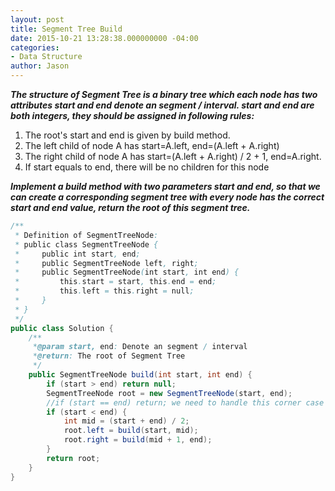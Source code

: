 ```yaml
---
layout: post
title: Segment Tree Build
date: 2015-10-21 13:28:38.000000000 -04:00
categories:
- Data Structure
author: Jason
---
```

<p><strong><em>The structure of Segment Tree is a binary tree which each node has two attributes start and end denote an segment / interval. start and end are both integers, they should be assigned in following rules:</em></strong></p>

<ol>
<li>The root's start and end is given by build method.</li>
<li>The left child of node A has start=A.left, end=(A.left + A.right)</li>
<li>The right child of node A has start=(A.left + A.right) / 2 + 1, end=A.right.</li>
<li>If start equals to end, there will be no children for this node</li>
</ol>
<p><strong><em>Implement a build method with two parameters start and end, so that we can create a corresponding segment tree with every node has the correct start and end value, return the root of this segment tree.</em></strong></p>

``` java
/**
 * Definition of SegmentTreeNode:
 * public class SegmentTreeNode {
 *     public int start, end;
 *     public SegmentTreeNode left, right;
 *     public SegmentTreeNode(int start, int end) {
 *         this.start = start, this.end = end;
 *         this.left = this.right = null;
 *     }
 * }
 */
public class Solution {
    /**
     *@param start, end: Denote an segment / interval
     *@return: The root of Segment Tree
     */
    public SegmentTreeNode build(int start, int end) {
        if (start > end) return null;
        SegmentTreeNode root = new SegmentTreeNode(start, end);
        //if (start == end) return; we need to handle this corner case
        if (start < end) {
            int mid = (start + end) / 2;
            root.left = build(start, mid);
            root.right = build(mid + 1, end);
        }
        return root;
    }
}
```
